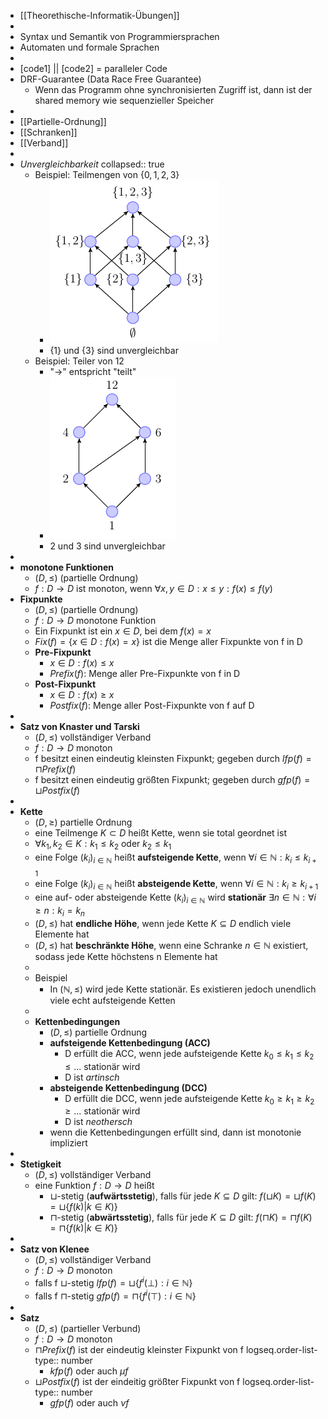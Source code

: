 - [[Theorethische-Informatik-Übungen]]
-
- Syntax und Semantik von Programmiersprachen
- Automaten und formale Sprachen
-
- [code1] || [code2] = paralleler Code
- DRF-Guarantee (Data Race Free Guarantee)
	- Wenn das Programm ohne synchronisierten Zugriff ist, dann ist der shared memory wie sequenzieller Speicher
-
- [[Partielle-Ordnung]]
- [[Schranken]]
- [[Verband]]
-
- *Unvergleichbarkeit*
  collapsed:: true
	- Beispiel: Teilmengen von $\lbrace0,1,2,3\rbrace$
		- ![image.png](../assets/image_1729590536561_0.png)
		- $\lbrace1\rbrace$ und $\lbrace3\rbrace$ sind unvergleichbar
	- Beispiel: Teiler von 12
		- "->" entspricht "teilt"
		- ![image.png](../assets/image_1729590486443_0.png)
		- 2 und 3 sind unvergleichbar
-
- **monotone Funktionen**
	- $(D,\leq)$ (partielle Ordnung)
	- $f:D\rightarrow D$ ist monoton, wenn $\forall x,y\in D:x\leq y:f(x)\leq f(y)$
- **Fixpunkte**
	- $(D,\leq)$ (partielle Ordnung)
	- $f:D\rightarrow D$ monotone Funktion
	- Ein Fixpunkt ist ein $x\in D$, bei dem $f(x)=x$
	- $Fix(f)=\lbrace x\in D:f(x)=x\rbrace$ ist die Menge aller Fixpunkte von f in D
	- **Pre-Fixpunkt**
		- $x\in D:f(x)\leq x$
		- $Prefix(f)$: Menge aller Pre-Fixpunkte von f in D
	- **Post-Fixpunkt**
		- $x\in D:f(x)\geq x$
		- $Postfix(f)$: Menge aller Post-Fixpunkte von f auf D
-
- **Satz von Knaster und Tarski**
	- $(D,\leq)$ vollständiger Verband
	- $f:D\rightarrow D$ monoton
	- f besitzt einen eindeutig kleinsten Fixpunkt; gegeben durch $lfp(f)=\sqcap Prefix(f)$
	- f besitzt einen eindeutig größten Fixpunkt; gegeben durch $gfp(f)=\sqcup Postfix(f)$
-
- **Kette**
	- $(D,\geq)$ partielle Ordnung
	- eine Teilmenge $K\subset D$ heißt Kette, wenn sie total geordnet ist
	- $\forall k_1,k_2\in K:k_1\leq k_2$ oder $k_2\leq k_1$
	- eine Folge $(k_{i})_{i\in\mathbb{N}}$ heißt **aufsteigende Kette**, wenn $\forall i\in\mathbb{N}:k_{i}\leq k_{i+1}$
	- eine Folge $(k_{i})_{i\in\mathbb{N}}$ heißt **absteigende Kette**, wenn $\forall i\in\mathbb{N}:k_{i}\geq k_{i+1}$
	- eine auf- oder absteigende Kette $(k_{i})_{i\in\mathbb{N}}$ wird **stationär** $\exists n\in\mathbb{N}:\forall i\geq n:k_{i}=k_{n}$
	- $(D,\leq)$ hat **endliche Höhe**, wenn jede Kette $K\subseteq D$ endlich viele Elemente hat
	- $(D,\leq)$ hat **beschränkte Höhe**, wenn eine Schranke $n\in\mathbb{N}$ existiert, sodass jede Kette höchstens n Elemente hat
	-
	- Beispiel
		- In $(\mathbb{N},\leq)$ wird jede Kette stationär. Es existieren jedoch unendlich viele echt aufsteigende Ketten
	-
	- **Kettenbedingungen**
		- $(D,\leq)$ partielle Ordnung
		- **aufsteigende Kettenbedingung (ACC)**
			- D erfüllt die ACC, wenn jede aufsteigende Kette $k_0\leq k_1\leq k_2\leq ...$ stationär wird
			- D ist *artinsch*
		- **absteigende Kettenbedingung (DCC)**
			- D erfüllt die DCC, wenn jede aufsteigende Kette $k_0\geq k_1\geq k_2\geq ...$ stationär wird
			- D ist *neothersch*
		- wenn die Kettenbedingungen erfüllt sind, dann ist monotonie impliziert
-
- **Stetigkeit**
	- $(D,\leq)$ vollständiger Verband
	- eine Funktion $f:D\rightarrow D$ heißt
		- $\sqcup$-stetig (**aufwärtsstetig**), falls für jede $K\subseteq D$ gilt: $f(\sqcup K)=\sqcup f(K)=\sqcup\lbrace f(k)|k\in K)\rbrace$
		- $\sqcap$-stetig (**abwärtsstetig**), falls für jede $K\subseteq D$ gilt: $f(\sqcap K)=\sqcap f(K)=\sqcap\lbrace f(k)|k\in K)\rbrace$
-
- **Satz von Klenee**
	- $(D,\leq)$ vollständiger Verband
	- $f:D\rightarrow D$ monoton
	- falls  f $\sqcup$-stetig $lfp(f)=\sqcup\lbrace f^{i}(\bot):i\in\mathbb{N}\rbrace$
	- falls  f $\sqcap$-stetig $gfp(f)=\sqcap\lbrace f^{i}(\top):i\in\mathbb{N}\rbrace$
-
- **Satz**
	- $(D,\leq)$ (partieller Verbund)
	- $f:D\rightarrow D$ monoton
	- $\sqcap Prefix(f)$ ist der eindeutig kleinster Fixpunkt von f
	  logseq.order-list-type:: number
		- $kfp(f)$ oder auch $\mu f$
	- $\sqcup Postfix(f)$ ist der eindeitig größter Fixpunkt von f
	  logseq.order-list-type:: number
		- $gfp(f)$ oder auch $\nu f$